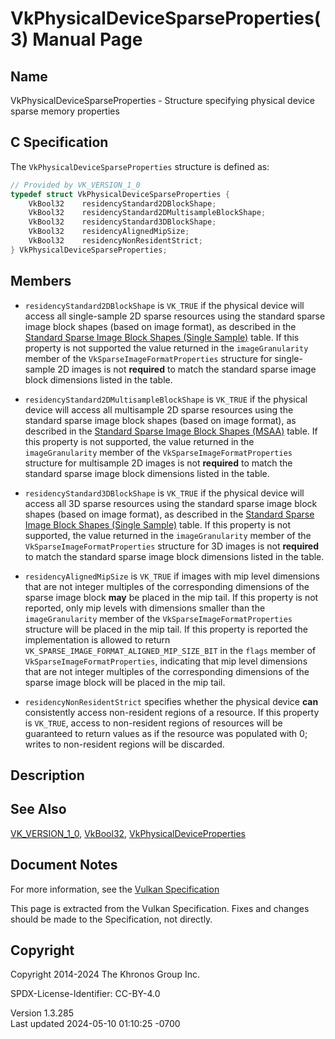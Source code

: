 # VkPhysicalDeviceSparseProperties(3) Manual Page

## Name

VkPhysicalDeviceSparseProperties - Structure specifying physical device
sparse memory properties



## <a href="#_c_specification" class="anchor"></a>C Specification

The `VkPhysicalDeviceSparseProperties` structure is defined as:

``` c
// Provided by VK_VERSION_1_0
typedef struct VkPhysicalDeviceSparseProperties {
    VkBool32    residencyStandard2DBlockShape;
    VkBool32    residencyStandard2DMultisampleBlockShape;
    VkBool32    residencyStandard3DBlockShape;
    VkBool32    residencyAlignedMipSize;
    VkBool32    residencyNonResidentStrict;
} VkPhysicalDeviceSparseProperties;
```

## <a href="#_members" class="anchor"></a>Members

- `residencyStandard2DBlockShape` is `VK_TRUE` if the physical device
  will access all single-sample 2D sparse resources using the standard
  sparse image block shapes (based on image format), as described in the
  <a
  href="https://registry.khronos.org/vulkan/specs/1.3-extensions/html/vkspec.html#sparsememory-sparseblockshapessingle"
  target="_blank" rel="noopener">Standard Sparse Image Block Shapes
  (Single Sample)</a> table. If this property is not supported the value
  returned in the `imageGranularity` member of the
  `VkSparseImageFormatProperties` structure for single-sample 2D images
  is not **required** to match the standard sparse image block
  dimensions listed in the table.

- `residencyStandard2DMultisampleBlockShape` is `VK_TRUE` if the
  physical device will access all multisample 2D sparse resources using
  the standard sparse image block shapes (based on image format), as
  described in the <a
  href="https://registry.khronos.org/vulkan/specs/1.3-extensions/html/vkspec.html#sparsememory-sparseblockshapesmsaa"
  target="_blank" rel="noopener">Standard Sparse Image Block Shapes
  (MSAA)</a> table. If this property is not supported, the value
  returned in the `imageGranularity` member of the
  `VkSparseImageFormatProperties` structure for multisample 2D images is
  not **required** to match the standard sparse image block dimensions
  listed in the table.

- `residencyStandard3DBlockShape` is `VK_TRUE` if the physical device
  will access all 3D sparse resources using the standard sparse image
  block shapes (based on image format), as described in the <a
  href="https://registry.khronos.org/vulkan/specs/1.3-extensions/html/vkspec.html#sparsememory-sparseblockshapessingle"
  target="_blank" rel="noopener">Standard Sparse Image Block Shapes
  (Single Sample)</a> table. If this property is not supported, the
  value returned in the `imageGranularity` member of the
  `VkSparseImageFormatProperties` structure for 3D images is not
  **required** to match the standard sparse image block dimensions
  listed in the table.

- `residencyAlignedMipSize` is `VK_TRUE` if images with mip level
  dimensions that are not integer multiples of the corresponding
  dimensions of the sparse image block **may** be placed in the mip
  tail. If this property is not reported, only mip levels with
  dimensions smaller than the `imageGranularity` member of the
  `VkSparseImageFormatProperties` structure will be placed in the mip
  tail. If this property is reported the implementation is allowed to
  return `VK_SPARSE_IMAGE_FORMAT_ALIGNED_MIP_SIZE_BIT` in the `flags`
  member of `VkSparseImageFormatProperties`, indicating that mip level
  dimensions that are not integer multiples of the corresponding
  dimensions of the sparse image block will be placed in the mip tail.

- `residencyNonResidentStrict` specifies whether the physical device
  **can** consistently access non-resident regions of a resource. If
  this property is `VK_TRUE`, access to non-resident regions of
  resources will be guaranteed to return values as if the resource was
  populated with 0; writes to non-resident regions will be discarded.

## <a href="#_description" class="anchor"></a>Description

## <a href="#_see_also" class="anchor"></a>See Also

[VK_VERSION_1_0](https://registry.khronos.org/vulkan/specs/1.3-extensions/man/html/VK_VERSION_1_0.html), [VkBool32](https://registry.khronos.org/vulkan/specs/1.3-extensions/man/html/VkBool32.html),
[VkPhysicalDeviceProperties](https://registry.khronos.org/vulkan/specs/1.3-extensions/man/html/VkPhysicalDeviceProperties.html)

## <a href="#_document_notes" class="anchor"></a>Document Notes

For more information, see the <a
href="https://registry.khronos.org/vulkan/specs/1.3-extensions/html/vkspec.html#VkPhysicalDeviceSparseProperties"
target="_blank" rel="noopener">Vulkan Specification</a>

This page is extracted from the Vulkan Specification. Fixes and changes
should be made to the Specification, not directly.

## <a href="#_copyright" class="anchor"></a>Copyright

Copyright 2014-2024 The Khronos Group Inc.

SPDX-License-Identifier: CC-BY-4.0

Version 1.3.285  
Last updated 2024-05-10 01:10:25 -0700
